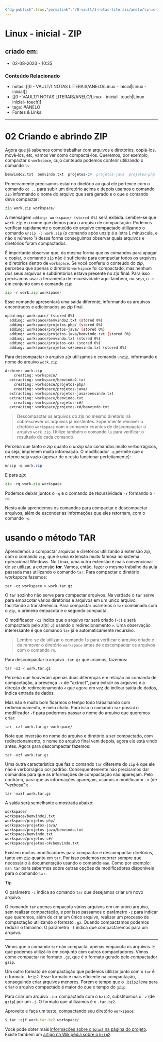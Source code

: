 ```yaml
---
{"dg-publish":true,"permalink":"/0-vault/1-notas-literais/anelo/linux-inicial-zip/","tags":["ANELO"],"dgHomeLink":true,"dgShowLocalGraph":true,"dgShowFileTree":true,"dgEnableSearch":true,"noteIcon":""}
---
```


# Linux - inicial - ZIP

## criado em: 
-  02-08-2023 - 10:35

### Conteúdo Relacionado
- notas: [[0 - VAULT/1 NOTAS LITERAIS/ANELO/Linux - inicial\|Linux - inicial]]
- [[0 - VAULT/1 NOTAS LITERAIS/ANELO/Linux - inicial- touch\|Linux - inicial- touch]]
- tags: #ANELO 
- Fontes & Links: 

---

# 02 Criando e abrindo ZIP

Agora que já sabemos como trabalhar com arquivos e diretórios, copiá-los, movê-los, etc, vamos ver como compactá-los. Queremos, por exemplo, compactar o `workspace`, cujo conteúdo podemos conferir utilizando o comando `ls`:

```r
bemvindo2.txt  bemvindo.txt  projetos-c#  projetos-java  projetos-php
```

Primeiramente precisamos estar no diretório ao qual ele pertence com o comando `cd ..` para subir um diretório acima e depois usamos o comando `zip` informando o nome do arquivo que será gerado e o que o comando deve compactar:

```python
zip work.zip workspace/
```

A mensagem `adding: workspace/ (stored 0%)` será exibida. Lembre-se que `work.zip` é o nome que demos para o arquivo de compactação. Podemos verificar rapidamente o conteúdo do arquivo compactado utilizando o comando `unzip -l work.zip` (o comando após unzip é a letra L minúscula, e não o número 1) dessa forma conseguimos observar quais arquivos e diretórios foram compactados.

É importante observar que, da mesma forma que os comandos para apagar e copiar, o comando `zip` não é suficiente para compactar todos os arquivos e diretórios dentro de `workspace`. Se você conferiu o conteúdo do _zip_, percebeu que apenas o diretório `workspace` foi compactado, mas nenhum dos seus arquivos e subdiretórios estava presente no _zip_ final. Para isso precisamos usar a ferramenta de recursividade aqui também, ou seja, o `-r` em conjunto com o comando `zip`:

```python
zip -r work.zip workspace/
```

Esse comando apresentará uma saída diferente, informando os arquivos encontrados e adicionados ao zip final.

```bash
updating: workspace/ (stored 0%)
  adding: workspace/bemvindo2.txt (stored 0%)
  adding: workspace/projetos-php/ (stored 0%)
  adding: workspace/projetos-java/ (stored 0%)
  adding: workspace/projetos-java/bemvindo.txt (stored 0%)
  adding: workspace/bemvindo.txt (stored 0%)
  adding: workspace/projetos-c#/ (stored 0%)
  adding: workspace/projetos-c#/bemvindo.txt (stored 0%)
```

Para descompactar o arquivo _zip_ utilizamos o comando `unzip`, informando o nome do arquivo `work.zip`.

```bash
Archive: work.zip
    creating: workspace/
  extracting: workspace/bemvindo2.txt
    creating: workspace/projetos-php/
    creating: workspace/projetos-java/
  extracting: workspace/projetos-java/bemvindo.txt
  extracting: workspace/bemvindo.txt
    creating: workspace/projetos-c#/
  extracting: workspace/projetos-c#/bemvindo.txt
```

> Descompactar os arquivos do _zip_ no mesmo diretório irá sobrescrever os arquivos já existentes. Experimente remover o diretório `workspace` com o comando `rm` antes de descompactar o arquivo `work.zip`. Utilize também o comando `ls` para verificar o resultado de cada comando.

Perceba que tanto o _zip_ quanto o _unzip_ são comandos muito verborrágicos, ou seja, imprimem muita informação. O modificador `-q` permite que o retorno seja vazio (apesar de o resto funcionar perfeitamente):

```css
unzip -q work.zip
```

E para _zip_:

```python
zip -rq work.zip workspace
```

Podemos deixar juntos o `-q` e o comando de recursividade `-r` formando o `-rq`.

Nesta aula aprendemos os comandos para compactar e descompactar arquivos, além de esconder as informações que eles retornam, com o comando `-q`.

# usando o método TAR

Aprendemos a compactar arquivos e diretórios utilizando a extensão _zip_, com o comando `zip`, que é uma extensão muito famosa no sistema operacional Windows. No Linux, uma outra extensão é mais convencional de se utilizar, a extensão **_tar_**. Vamos, então, fazer o mesmo trabalho da aula passada mas utilizando o comando `tar`. Para compactar o diretório _workspace_ fazemos:

```undefined
tar -cz workspace > work.tar.gz
```

O `tar` sozinho não serve para compactar arquivos. Na verdade o `tar` serve para empacotar vários diretórios e arquivos em um único arquivo, facilitando a transferência. Para compactar usaremos o `tar` combinado com o `zip`, o primeiro empacota e o segundo compacta.

O modificador `-cz` indica que o arquivo _tar_ será criado (`-c`) e será compactado pelo _zip_(`-z`) usando o redirecionamento `>`. Uma observação interessante é que comando `tar` já é automaticamente recursivo.

> Lembre-se de utilizar o comando `ls` para verificar o arquivo criado e de remover o diretório `workspace` antes de descompactar os arquivos com o comando `rm`.

Para descompactar o arquivo `.tar.gz` que criamos, fazemos:

```undefined
tar -xz < work.tar.gz
```

Perceba que houveram apenas duas diferenças em relação ao comando de compactação, a presença `-x` de "_extract_", para extrair os arquivos e a direção do redirecionamento `<` que agora em vez de indicar saída de dados, indica entrada de dados.

Mas não é muito bom ficarmos o tempo todo trabalhando com redirecionamento, é meio chato. Para isso o comando `tar` possui o modificador `-f` para podermos passar o nome do arquivo que queremos criar:

```undefined
tar -czf work.tar.gz workspace/
```

Note que inversão no nome do arquivo e diretório a ser compactado, com redirecionamento, o nome do arquivo final vem depois, agora ele está vindo antes. Agora para descompactar fazemos:

```undefined
tar -xzf work.tar.gz
```

Uma outra característica que faz o comando `tar` diferente do `zip` é que ele não é verborrágico por padrão. Consequentemente não precisamos dar comandos para que as informações de compactação não apareçam. Pelo contrário, para que as informações apareçam, usamos o modificador `-v` (de "_verbose_"):

```undefined
tar -vxzf work.tar.gz
```

A saída será semelhante a mostrada abaixo:

```bash
workspace/
workspace/bemvindo2.txt
workspace/projetos-php/
workspace/projetos-java/
workspace/projetos-java/bemvindo.txt
workspace/bemvindo.txt
workspace/projetos-c#/
workspace/projetos-c#/bemvindo.txt
```

Existem muitos modificadores para compactar e descompactar diretórios, tanto em `zip` quanto em `tar`. Por isso podemos recorrer sempre que necessário à documentação usando o comando `man`. Como por exemplo: `man tar` para sabermos sobre outras opções de modificadores disponíveis para o comando `tar`.

>[!tip] 
>
>O parâmetro `-c` indica ao comando `tar` que desejamos criar um novo arquivo.
>
O comando `tar` apenas empacota vários arquivos em um único arquivo, sem realizar compactação, e por isso passamos o parâmetro `-z` para indicar que queremos, além de criar um único arquivo, realizar um processo de compactação utilizando o formato `.gz`. Quando compactamos podemos reduzir o tamanho.
O parâmetro `-f` indica que compactaremos para um arquivo.

---

Vimos que o comando `tar` não compacta, apenas empacota os arquivos. E que podemos utilizá-lo em conjunto com outros compactadores. Vimos como compactar no formato `.gz`, que é o formato gerado pelo compactador `gzip`.

Um outro formato de compactação que podemos utilizar junto com o `tar` é o formato `.bzip2`. Esse formato é mais eficiente na compactação, conseguindo criar arquivos menores. Porém o tempo que o `.bzip2` leva para criar o arquivo compactado é maior do que o tempo do `gzip`.

Para criar um arquivo `.tar` compactado com o `bzip2`, substituímos o `-z` (de `gzip`) por um `-j`. O formato que utilizamos é o `.tar.bz2`.

Aproveite e faça um teste, compactando seu diretório `workspace`:

```ruby
$ tar -cjf work.tar.bz2 workspace/
```

Você pode obter mais [informações sobre o `bzip2` na página do projeto](http://www.bzip.org/). Existe também um [artigo na Wikipédia sobre o `bzip2`](https://pt.wikipedia.org/wiki/Bzip2).